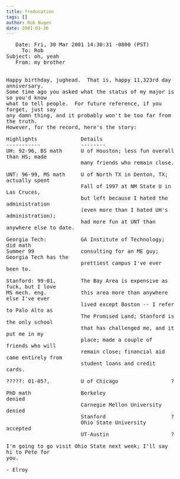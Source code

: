 ```yaml
---
title: freducation
tags: []
author: Rob Nugen
date: 2001-03-30
---
```


<pre>
   Date: Fri, 30 Mar 2001 14:30:31 -0800 (PST)
     To: Rob
Subject: oh, yeah
   From: my brother


Happy birthday, jughead.  That is, happy 11,323rd day
anniversary.
Some time ago you asked what the status of my major is
so you'd know
what to tell people.  For future reference, if you
forget, just say
any damn thing, and it probably won't be too far from
the truth.
However, for the record, here's the story:

Highlights              Details
-----------             --------
UH: 92-96, BS math      U of Houston; less fun overall
than HS; made
                        many friends who remain close.

UNT: 96-99, MS math     U of North TX in Denton, TX;
actually spent 
                        Fall of 1997 at NM State U in
Las Cruces,
                        but left because I hated the
administration
                        (even more than I hated UH's
administration); 
                        had more fun at UNT than
anywhere else to date.

Georgia Tech:           GA Institute of Technology;
did math
Summer 99               consulting for an ME guy;
Georgia Tech has the
                        prettiest campus I've ever
been to.  

Stanford: 99-01,        The Bay Area is expensive as
fuck, but I love
MS mech. eng.           this area more than anywhere
else I've ever
                        lived except Boston -- I refer
to Palo Alto as
                        The Promised Land; Stanford is
the only school
                        that has challenged me, and it
put me in my
                        place; made a couple of
friends who will
                        remain close; financial aid
came entirely from
                        student loans and credit
cards.

?????: 01-05?,          U of Chicago                 ?
 
PhD math                Berkeley                    
denied
                        Carnegie Mellon University  
denied
                        Stanford                     ?
                        Ohio State University       
accepted
                        UT-Austin                    ?

I'm going to go visit Ohio State next week; I'll say
hi to Pete for
you.  

- Elroy
